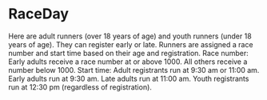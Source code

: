 # RaceDay
Here are adult runners (over 18 years of age) and youth runners (under 18 years of age). They can register early or late. Runners are assigned a race number and start time based on their age and registration.  Race number:  Early adults receive a race number at or above 1000. All others receive a number below 1000. Start time:  Adult registrants run at 9:30 am or 11:00 am. Early adults run at 9:30 am. Late adults run at 11:00 am. Youth registrants run at 12:30 pm (regardless of registration).
